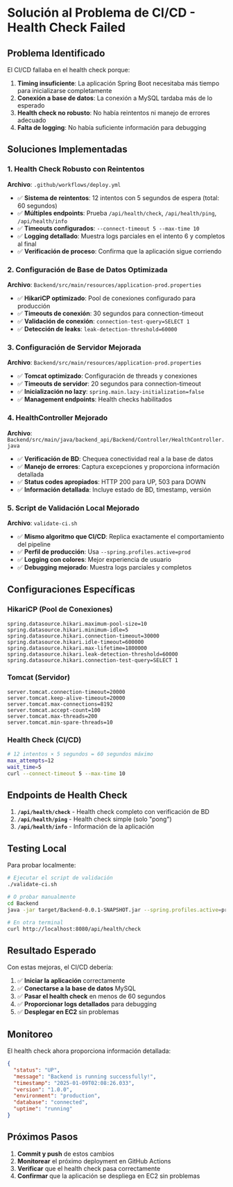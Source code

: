 # Solución al Problema de CI/CD - Health Check Failed

## Problema Identificado

El CI/CD fallaba en el health check porque:

1. **Timing insuficiente**: La aplicación Spring Boot necesitaba más tiempo para inicializarse completamente
2. **Conexión a base de datos**: La conexión a MySQL tardaba más de lo esperado
3. **Health check no robusto**: No había reintentos ni manejo de errores adecuado
4. **Falta de logging**: No había suficiente información para debugging

## Soluciones Implementadas

### 1. Health Check Robusto con Reintentos

**Archivo**: `.github/workflows/deploy.yml`

- ✅ **Sistema de reintentos**: 12 intentos con 5 segundos de espera (total: 60 segundos)
- ✅ **Múltiples endpoints**: Prueba `/api/health/check`, `/api/health/ping`, `/api/health/info`
- ✅ **Timeouts configurados**: `--connect-timeout 5 --max-time 10`
- ✅ **Logging detallado**: Muestra logs parciales en el intento 6 y completos al final
- ✅ **Verificación de proceso**: Confirma que la aplicación sigue corriendo

### 2. Configuración de Base de Datos Optimizada

**Archivo**: `Backend/src/main/resources/application-prod.properties`

- ✅ **HikariCP optimizado**: Pool de conexiones configurado para producción
- ✅ **Timeouts de conexión**: 30 segundos para connection-timeout
- ✅ **Validación de conexión**: `connection-test-query=SELECT 1`
- ✅ **Detección de leaks**: `leak-detection-threshold=60000`

### 3. Configuración de Servidor Mejorada

**Archivo**: `Backend/src/main/resources/application-prod.properties`

- ✅ **Tomcat optimizado**: Configuración de threads y conexiones
- ✅ **Timeouts de servidor**: 20 segundos para connection-timeout
- ✅ **Inicialización no lazy**: `spring.main.lazy-initialization=false`
- ✅ **Management endpoints**: Health checks habilitados

### 4. HealthController Mejorado

**Archivo**: `Backend/src/main/java/backend_api/Backend/Controller/HealthController.java`

- ✅ **Verificación de BD**: Chequea conectividad real a la base de datos
- ✅ **Manejo de errores**: Captura excepciones y proporciona información detallada
- ✅ **Status codes apropiados**: HTTP 200 para UP, 503 para DOWN
- ✅ **Información detallada**: Incluye estado de BD, timestamp, versión

### 5. Script de Validación Local Mejorado

**Archivo**: `validate-ci.sh`

- ✅ **Mismo algoritmo que CI/CD**: Replica exactamente el comportamiento del pipeline
- ✅ **Perfil de producción**: Usa `--spring.profiles.active=prod`
- ✅ **Logging con colores**: Mejor experiencia de usuario
- ✅ **Debugging mejorado**: Muestra logs parciales y completos

## Configuraciones Específicas

### HikariCP (Pool de Conexiones)

```properties
spring.datasource.hikari.maximum-pool-size=10
spring.datasource.hikari.minimum-idle=5
spring.datasource.hikari.connection-timeout=30000
spring.datasource.hikari.idle-timeout=600000
spring.datasource.hikari.max-lifetime=1800000
spring.datasource.hikari.leak-detection-threshold=60000
spring.datasource.hikari.connection-test-query=SELECT 1
```

### Tomcat (Servidor)

```properties
server.tomcat.connection-timeout=20000
server.tomcat.keep-alive-timeout=20000
server.tomcat.max-connections=8192
server.tomcat.accept-count=100
server.tomcat.max-threads=200
server.tomcat.min-spare-threads=10
```

### Health Check (CI/CD)

```bash
# 12 intentos × 5 segundos = 60 segundos máximo
max_attempts=12
wait_time=5
curl --connect-timeout 5 --max-time 10
```

## Endpoints de Health Check

1. **`/api/health/check`** - Health check completo con verificación de BD
2. **`/api/health/ping`** - Health check simple (solo "pong")
3. **`/api/health/info`** - Información de la aplicación

## Testing Local

Para probar localmente:

```bash
# Ejecutar el script de validación
./validate-ci.sh

# O probar manualmente
cd Backend
java -jar target/Backend-0.0.1-SNAPSHOT.jar --spring.profiles.active=prod

# En otra terminal
curl http://localhost:8080/api/health/check
```

## Resultado Esperado

Con estas mejoras, el CI/CD debería:

1. ✅ **Iniciar la aplicación** correctamente
2. ✅ **Conectarse a la base de datos** MySQL
3. ✅ **Pasar el health check** en menos de 60 segundos
4. ✅ **Proporcionar logs detallados** para debugging
5. ✅ **Desplegar en EC2** sin problemas

## Monitoreo

El health check ahora proporciona información detallada:

```json
{
  "status": "UP",
  "message": "Backend is running successfully!",
  "timestamp": "2025-01-09T02:08:26.033",
  "version": "1.0.0",
  "environment": "production",
  "database": "connected",
  "uptime": "running"
}
```

## Próximos Pasos

1. **Commit y push** de estos cambios
2. **Monitorear** el próximo deployment en GitHub Actions
3. **Verificar** que el health check pasa correctamente
4. **Confirmar** que la aplicación se despliega en EC2 sin problemas
